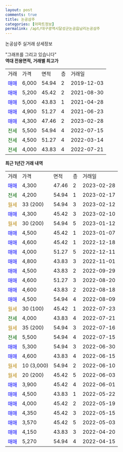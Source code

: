 ```yaml
---
layout: post
comments: true
title: 논공삼주
categories: [아파트정보]
permalink: /apt/대구광역시달성군논공읍남리논공삼주
---
```


논공삼주 실거래 상세정보

<script type="text/javascript">
  google.charts.load('current', {'packages':['line', 'corechart']});
  google.charts.setOnLoadCallback(drawChart);

  function drawChart() {
    var data = new google.visualization.DataTable();
    data.addColumn('date', '거래일');
    data.addColumn('number', "매매");
    data.addColumn('number', "전세");
    data.addColumn('number', "전매");

    data.addRows([[new Date(Date.parse("2023-02-28")), 4300, null, null], [new Date(Date.parse("2023-02-17")), null, 4200, null], [new Date(Date.parse("2023-02-12")), null, null, null], [new Date(Date.parse("2023-02-10")), 4300, null, null], [new Date(Date.parse("2023-01-12")), null, null, null], [new Date(Date.parse("2023-01-07")), 4500, null, null], [new Date(Date.parse("2022-12-18")), 4600, null, null], [new Date(Date.parse("2022-12-11")), 4000, null, null], [new Date(Date.parse("2022-11-01")), 4800, null, null], [new Date(Date.parse("2022-09-29")), 4500, null, null], [new Date(Date.parse("2022-08-20")), 4600, null, null], [new Date(Date.parse("2022-08-18")), 4600, null, null], [new Date(Date.parse("2022-08-09")), 4500, null, null], [new Date(Date.parse("2022-07-23")), null, null, null], [new Date(Date.parse("2022-07-21")), null, 4000, null], [new Date(Date.parse("2022-07-16")), null, null, null], [new Date(Date.parse("2022-07-15")), null, 5500, null], [new Date(Date.parse("2022-06-30")), 5300, null, null], [new Date(Date.parse("2022-06-15")), 4600, null, null], [new Date(Date.parse("2022-06-10")), null, null, null], [new Date(Date.parse("2022-06-03")), null, null, null], [new Date(Date.parse("2022-06-01")), 3900, null, null], [new Date(Date.parse("2022-05-22")), 4500, null, null], [new Date(Date.parse("2022-05-19")), 4000, null, null], [new Date(Date.parse("2022-05-15")), 4350, null, null], [new Date(Date.parse("2022-05-03")), 3570, null, null], [new Date(Date.parse("2022-04-20")), 4150, null, null], [new Date(Date.parse("2022-04-15")), 5270, null, null]]);

    var options = {
      hAxis: {
        format: 'yyyy/MM/dd'
      },    
      lineWidth: 0,
      pointsVisible: true,    
      title: '최근 1년간 유형별 실거래가 분포',
      legend: { position: 'bottom' }
    };

    var formatter = new google.visualization.NumberFormat({pattern:'###,###'} );
    formatter.format(data, 1);
    formatter.format(data, 2);
    
    setTimeout(function() {
        var chart = new google.visualization.LineChart(document.getElementById('columnchart_material'));
        chart.draw(data, (options));
        document.getElementById('loading').style.display = 'none';
    }, 200);
  }
</script>


<div id="loading" style="z-index:20; display: block; margin-left: 0px">"그래프를 그리고 있습니다"</div>
<div id="columnchart_material" style="width: 95%; margin-left: 0px; display: block"></div>
<!-- contents start -->
<b>역대 전용면적, 거래별 최고가</b>
<table class="sortable">
    <tr>
      <td>거래</td>
      <td>가격</td>
      <td>면적</td>
      <td>층</td>
      <td>거래일</td>
    </tr>
        <tr>
          <td><a style="color: blue">매매</a></td>
          <td>6,000</td>
          <td>54.94</td>
          <td>2</td>
          <td>2019-12-03</td>
        </tr>            <tr>
          <td><a style="color: blue">매매</a></td>
          <td>5,200</td>
          <td>45.42</td>
          <td>2</td>
          <td>2021-08-30</td>
        </tr>            <tr>
          <td><a style="color: blue">매매</a></td>
          <td>5,000</td>
          <td>43.83</td>
          <td>1</td>
          <td>2021-04-28</td>
        </tr>            <tr>
          <td><a style="color: blue">매매</a></td>
          <td>4,900</td>
          <td>51.27</td>
          <td>4</td>
          <td>2021-06-23</td>
        </tr>            <tr>
          <td><a style="color: blue">매매</a></td>
          <td>4,300</td>
          <td>47.46</td>
          <td>2</td>
          <td>2023-02-28</td>
        </tr>        
        <tr>
              <td><a style="color: darkgreen">전세</a></td>
              <td>5,500</td>
              <td>54.94</td>
              <td>4</td>
              <td>2022-07-15</td>
            </tr>            <tr>
              <td><a style="color: darkgreen">전세</a></td>
              <td>4,500</td>
              <td>51.27</td>
              <td>4</td>
              <td>2022-03-14</td>
            </tr>            <tr>
              <td><a style="color: darkgreen">전세</a></td>
              <td>4,000</td>
              <td>43.83</td>
              <td>4</td>
              <td>2022-07-21</td>
            </tr>        
    
</table>

<b>최근 1년간 거래 내역</b>

<table class="sortable">
    <tr>
      <td>거래</td>
      <td>가격</td>
      <td>면적</td>
      <td>층</td>
      <td>거래일</td>
    </tr>
    <tr>
      <td><a style="color: blue">매매</a></td>
      <td>4,300</td>
      <td>47.46</td>
      <td>2</td>
      <td>2023-02-28</td>
    </tr>          <tr>
      <td><a style="color: darkgreen">전세</a></td>
      <td>4,200</td>
      <td>54.94</td>
      <td>1</td>
      <td>2023-02-17</td>
    </tr>          <tr>
      <td><a style="color: darkgoldenrod">월세</a></td>
      <td>33 (200)</td>
      <td>54.94</td>
      <td>3</td>
      <td>2023-02-12</td>
    </tr>          <tr>
      <td><a style="color: blue">매매</a></td>
      <td>4,300</td>
      <td>45.42</td>
      <td>3</td>
      <td>2023-02-10</td>
    </tr>          <tr>
      <td><a style="color: darkgoldenrod">월세</a></td>
      <td>30 (200)</td>
      <td>54.94</td>
      <td>5</td>
      <td>2023-01-12</td>
    </tr>          <tr>
      <td><a style="color: blue">매매</a></td>
      <td>4,500</td>
      <td>45.42</td>
      <td>1</td>
      <td>2023-01-07</td>
    </tr>          <tr>
      <td><a style="color: blue">매매</a></td>
      <td>4,600</td>
      <td>45.42</td>
      <td>1</td>
      <td>2022-12-18</td>
    </tr>          <tr>
      <td><a style="color: blue">매매</a></td>
      <td>4,000</td>
      <td>51.27</td>
      <td>5</td>
      <td>2022-12-11</td>
    </tr>          <tr>
      <td><a style="color: blue">매매</a></td>
      <td>4,800</td>
      <td>43.83</td>
      <td>3</td>
      <td>2022-11-01</td>
    </tr>          <tr>
      <td><a style="color: blue">매매</a></td>
      <td>4,500</td>
      <td>43.83</td>
      <td>2</td>
      <td>2022-09-29</td>
    </tr>          <tr>
      <td><a style="color: blue">매매</a></td>
      <td>4,600</td>
      <td>51.27</td>
      <td>3</td>
      <td>2022-08-20</td>
    </tr>          <tr>
      <td><a style="color: blue">매매</a></td>
      <td>4,600</td>
      <td>43.83</td>
      <td>2</td>
      <td>2022-08-18</td>
    </tr>          <tr>
      <td><a style="color: blue">매매</a></td>
      <td>4,500</td>
      <td>54.94</td>
      <td>4</td>
      <td>2022-08-09</td>
    </tr>          <tr>
      <td><a style="color: darkgoldenrod">월세</a></td>
      <td>30 (100)</td>
      <td>45.42</td>
      <td>1</td>
      <td>2022-07-23</td>
    </tr>          <tr>
      <td><a style="color: darkgreen">전세</a></td>
      <td>4,000</td>
      <td>43.83</td>
      <td>4</td>
      <td>2022-07-21</td>
    </tr>          <tr>
      <td><a style="color: darkgoldenrod">월세</a></td>
      <td>35 (200)</td>
      <td>54.94</td>
      <td>3</td>
      <td>2022-07-16</td>
    </tr>          <tr>
      <td><a style="color: darkgreen">전세</a></td>
      <td>5,500</td>
      <td>54.94</td>
      <td>4</td>
      <td>2022-07-15</td>
    </tr>          <tr>
      <td><a style="color: blue">매매</a></td>
      <td>5,300</td>
      <td>54.94</td>
      <td>3</td>
      <td>2022-06-30</td>
    </tr>          <tr>
      <td><a style="color: blue">매매</a></td>
      <td>4,600</td>
      <td>43.83</td>
      <td>4</td>
      <td>2022-06-15</td>
    </tr>          <tr>
      <td><a style="color: darkgoldenrod">월세</a></td>
      <td>10 (3,000)</td>
      <td>54.94</td>
      <td>2</td>
      <td>2022-06-10</td>
    </tr>          <tr>
      <td><a style="color: darkgoldenrod">월세</a></td>
      <td>20 (200)</td>
      <td>45.42</td>
      <td>5</td>
      <td>2022-06-03</td>
    </tr>          <tr>
      <td><a style="color: blue">매매</a></td>
      <td>3,900</td>
      <td>45.42</td>
      <td>4</td>
      <td>2022-06-01</td>
    </tr>          <tr>
      <td><a style="color: blue">매매</a></td>
      <td>4,500</td>
      <td>43.83</td>
      <td>1</td>
      <td>2022-05-22</td>
    </tr>          <tr>
      <td><a style="color: blue">매매</a></td>
      <td>4,000</td>
      <td>45.42</td>
      <td>2</td>
      <td>2022-05-19</td>
    </tr>          <tr>
      <td><a style="color: blue">매매</a></td>
      <td>4,350</td>
      <td>45.42</td>
      <td>3</td>
      <td>2022-05-15</td>
    </tr>          <tr>
      <td><a style="color: blue">매매</a></td>
      <td>3,570</td>
      <td>45.42</td>
      <td>5</td>
      <td>2022-05-03</td>
    </tr>          <tr>
      <td><a style="color: blue">매매</a></td>
      <td>4,150</td>
      <td>43.83</td>
      <td>3</td>
      <td>2022-04-20</td>
    </tr>          <tr>
      <td><a style="color: blue">매매</a></td>
      <td>5,270</td>
      <td>54.94</td>
      <td>4</td>
      <td>2022-04-15</td>
    </tr>      </table>
<!-- contents end -->    

